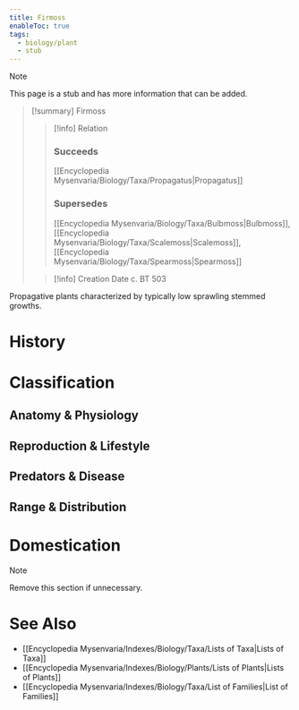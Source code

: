 ```yaml
---
title: Firmoss
enableToc: true
tags:
  - biology/plant
  - stub
---
```


> [!note]
> This page is a stub and has more information that can be added.

> [!summary] Firmoss
> > [!info] Relation
> > ### Succeeds
> > [[Encyclopedia Mysenvaria/Biology/Taxa/Propagatus|Propagatus]]
> > ### Supersedes
> > [[Encyclopedia Mysenvaria/Biology/Taxa/Bulbmoss|Bulbmoss]], [[Encyclopedia Mysenvaria/Biology/Taxa/Scalemoss|Scalemoss]], [[Encyclopedia Mysenvaria/Biology/Taxa/Spearmoss|Spearmoss]]
>
> > [!info] Creation Date
> > c. BT 503

Propagative plants characterized by typically low sprawling stemmed growths.
# History

# Classification
## Anatomy & Physiology

## Reproduction & Lifestyle

## Predators & Disease

## Range & Distribution

# Domestication

> [!note]
> Remove this section if unnecessary.
# See Also
- [[Encyclopedia Mysenvaria/Indexes/Biology/Taxa/Lists of Taxa|Lists of Taxa]]
- [[Encyclopedia Mysenvaria/Indexes/Biology/Plants/Lists of Plants|Lists of Plants]]
- [[Encyclopedia Mysenvaria/Indexes/Biology/Taxa/List of Families|List of Families]]